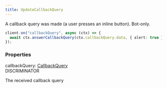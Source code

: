 ```yaml
---
title: UpdateCallbackQuery
---
```


A callback query was made (a user presses an inline button). Bot-only.

```ts
client.on("callbackQuery", async (ctx) => {
  await ctx.answerCallbackQuery(ctx.callbackQuery.data, { alert: true });
});
```

### Properties

<div class="flex flex-col gap-3"><div><div class="flex gap-2"><div class="font-mono p" id="p_callbackQuery" data-anchor><span class="font-bold">callbackQuery</span><span class="opacity-50">:</span> <a href="/gh/types/callbackquery"  >CallbackQuery</a></div><div class="flex items-center"><div class="bg-dbt px-1.5 rounded-md select-none text-fgt text-[10px]">DISCRIMINATOR</div></div></div><div class="pl-3"><div class="no-margin">

The received callback query

</div></div></div></div>

